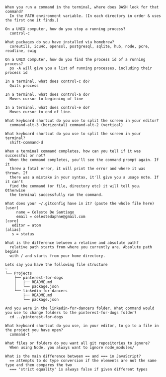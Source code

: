

    When you run a command in the terminal, where does BASH look for that command?
      In the PATH environment variable. (In each directory in order & uses the first one it finds.)

    On a UNIX computer, how do you stop a running process?
      control-c

    What packages do you have installed via homebrew?
      coreutils, icu4c, openssl, postgresql, sqlite, hub, node, pcre, readline, swig

    On a UNIX computer, how do you find the process id of a running process?
      ps -A will give you a list of running processes, including their process id

    In a terminal, what does control-c do?
      Quits process

    In a terminal, what does control-a do?
      Moves cursor to beginning of line

    In a terminal, what does control-e do?
      Moves cursor to end of line.

    What keyboard shortcut do you use to split the screen in your editor?
      command-alt-3 (horizontal) command-alt-2 (vertical)

    What keyboard shortcut do you use to split the screen in your terminal?
      shift-command-d

    When a terminal command completes, how can you tell if it was successful or not?
      When the command completes, you'll see the command prompt again. If it
      threw a fatal error, it will print the error and where it was thrown. If
      there was a mistake in your syntax, it'll give you a usage note. If it can't
      find the command (or file, directory etc) it will tell you. Otherwise
      the terminal successfully ran the command.

    What does your ~/.gitconfig have in it? (paste the whole file here)
    [user]
	     name = Celeste De Santiago
	     email = celestedaphne@gmail.com
    [core]
   	   editor = atom
    [alias]
   	   s = status

    What is the difference between a relative and absolute path?
      relative path starts from where you currently are. Absolute path begins
      with / and starts from your home directory.

    Lets say you have the following file structure
    ~
    └── Projects
        ├── pinterest-for-dogs
        │   ├── README.md
        │   └── package.json
        └── linkedin-for-dancers
            ├── README.md
            └── package.json

    And you were in the linkedin-for-dancers folder. What command would you use to change folders to the pinterest-for-dogs folder?
      cd ../pinterest-for-dogs

    What keyboard shortcut do you use, in your editor, to go to a file in the project you have open?
      command-t    

    What files or folders do you want all git repositories to ignore?
      When using Node, you always want to ignore node_modules/

    What is the main difference between == and === in JavaScript?
      == attempts to do type conversion if the elements are not the same type and then compares the two
      === 'strict equality' is always false if given different types
